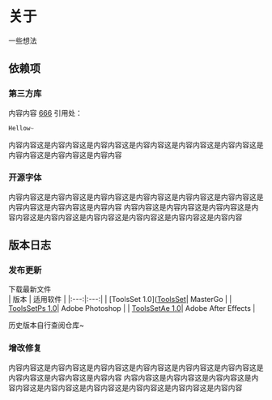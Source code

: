 # 关于
一些想法
## 依赖项
### 第三方库
内容内容
<span class="higLink">[666](666)</span>
引用处：
```javascript
Hellow~
```
内容内容这是内容内容这是内容内容这是内容内容这是内容内容这是内容内容这是内容内容这是内容内容这是内容内容
### 开源字体
内容内容这是内容内容这是内容内容这是内容内容这是内容内容这是内容内容这是内容内容这是内容内容这是内容内容
内容内容这是内容内容这是内容内容这是内容内容这是内容内容这是内容内容这是内容内容这是内容内容这是内容内容
## 版本日志
### 发布更新
下载最新文件<br>
| 版本 | 适用软件 |
|:---:|:---:|
| <span class="higLink">[ToolsSet 1.0]([ToolsSet](https://github.com/YNYU01/ToolsSet/tree/fc95cc547d25323ea23d9cc028d2b00ed04fc21e/ToolsSetMg)</span>| MasterGo |
| <span class="higLink">[ToolsSetPs 1.0](ToolsSet)</span>| Adobe Photoshop |
| <span class="higLink">[ToolsSetAe 1.0](ToolsSet)</span>| Adobe After Effects |

历史版本自行查阅仓库~<br>
### 增改修复
内容内容这是内容内容这是内容内容这是内容内容这是内容内容这是内容内容这是内容内容这是内容内容这是内容内容
内容内容这是内容内容这是内容内容这是内容内容这是内容内容这是内容内容这是内容内容这是内容内容这是内容内容
